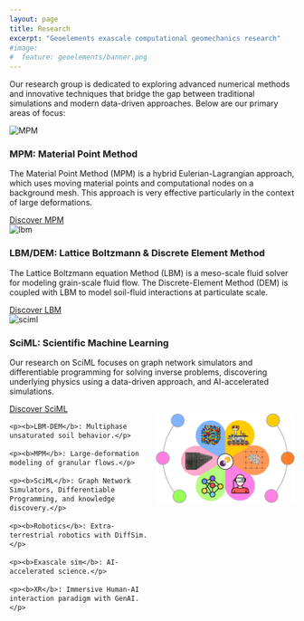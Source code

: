 ```yaml
---
layout: page
title: Research
excerpt: "Geoelements exascale computational geomechanics research"
#image:
#  feature: geoelements/banner.png
---
```


Our research group is dedicated to exploring advanced numerical methods and innovative techniques that bridge the gap between traditional simulations and modern data-driven approaches. Below are our primary areas of focus:

<div class="course-grid"> 
  <div class="course-card" href="{{ site.url }}/research/mpm/">
    <img src="{{site.url}}/images/geoelements/logo.png" alt="MPM" class="course-image">
    <div class="card-content">
      <div>
        <h3>MPM: Material Point Method</h3>
        <p>The Material Point Method (MPM) is a hybrid Eulerian-Lagrangian approach, which uses moving material points and computational nodes on a background mesh. This approach is very effective particularly in the context of large deformations.</p>
      </div>
    </div>
    <a href="{{ site.url }}/research/mpm/" class="launch-button">Discover MPM</a>
  </div>

  <div class="course-card">
    <img src="{{site.url}}/images/geoelements/logo.png" alt="lbm" class="course-image">
    <div class="card-content">
      <div>
        <h3>LBM/DEM: Lattice Boltzmann & Discrete Element Method</h3>
        <p>The Lattice Boltzmann equation Method (LBM) is a meso-scale fluid solver for modeling grain-scale fluid flow. The Discrete-Element Method (DEM) is coupled with LBM to model soil-fluid interactions at particulate scale.</p>
      </div>
    </div>
    <a href="{{ site.url }}/research/lbm/" class="launch-button">Discover LBM</a>
  </div>

  <div class="course-card">
    <img src="{{site.url}}/images/geoelements/logo.png" alt="sciml" class="course-image">
    <div class="card-content">
      <div>
        <h3>SciML: Scientific Machine Learning</h3>
        <p>Our research on SciML focuses on graph network simulators and differentiable programming for solving inverse problems, discovering underlying physics using a data-driven approach, and AI-accelerated simulations.</p>
      </div>
    </div>
    <a href="{{ site.url }}/research/ml/" class="launch-button">Discover SciML</a>
  </div>
</div>


<div style="display: flex; align-items: flex-start;">
  <div style="flex: 49%; margin-right: 0.5em">
    
    <p><b>LBM-DEM</b>: Multiphase unsaturated soil behavior.</p>

    <p><b>MPM</b>: Large-deformation modeling of granular flows.</p>

    <p><b>SciML</b>: Graph Network Simulators, Differentiable Programming, and knowledge discovery.</p>

    <p><b>Robotics</b>: Extra-terrestrial robotics with DiffSim.</p>

    <p><b>Exascale sim</b>: AI-accelerated science.</p>

    <p><b>XR</b>: Immersive Human-AI interaction paradigm with GenAI.</p>
  </div>
    <div style="flex: 49%; margin-left: 0.5em;">
    <img src="/images/geoelements/geoelements.png" alt="Geoelements Research" style="max-width: 100%; height: auto;">
  </div>
</div>
